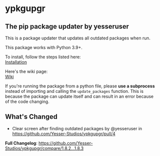 # ypkgupgr
## The pip package updater by yesseruser

This is a package updater that updates all outdated packages when run.  

This package works with Python 3.9+.

To install, follow the steps listed here:  
[Installation](https://github.com/yesseruser/ypkgupgr/wiki/Installation)

Here's the wiki page:  
[Wiki](https://github.com/yesseruser/ypkgupgr/wiki)

If you're running the package from a python file, please **use a subprocess** instead of importing and calling the `update_packages` function. This is because the package can update itself and can result in an error because of the code changing.
## What's Changed
* Clear screen after finding outdated packages by @yesseruser in https://github.com/Yesser-Studios/ypkgupgr/pull/4


**Full Changelog**: https://github.com/Yesser-Studios/ypkgupgr/compare/1.8.2...1.8.3
